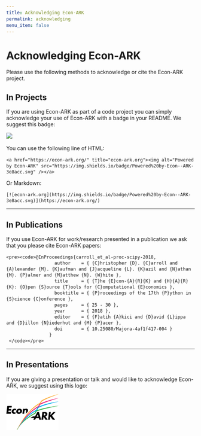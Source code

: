 ```yaml
---
title: Acknowledging Econ-ARK
permalink: acknowledging
menu_item: false
---
```

# Acknowledging Econ-ARK

Please use the following methods to acknowledge or cite the Econ-ARK project.

In Projects
-----------

If you are using Econ-ARK as part of a code project you can simply acknowledge your use of Econ-ARK with a badge in your README. We suggest this badge:

![](https://img.shields.io/badge/Powered%20by-Econ--ARK-3e8acc.svg)

You can use the following line of HTML:

    <a href="https://econ-ark.org/" title="econ-ark.org"><img alt="Powered by Econ-ARK" src="https://img.shields.io/badge/Powered%20by-Econ--ARK-3e8acc.svg" /></a>

Or Markdown:

    [![econ-ark.org](https://img.shields.io/badge/Powered%20by-Econ--ARK-3e8acc.svg)](https://econ-ark.org/)

------------------------------------------------------------------------

In Publications
---------------

If you use Econ-ARK for work/research presented in a publication we ask that you please cite Econ-ARK papers:

    <pre><code>@InProceedings{carroll_et_al-proc-scipy-2018,
                      author    = { {C}hristopher {D}. {C}arroll and {A}lexander {M}. {K}aufman and {J}acqueline {L}. {K}azil and {N}athan {M}. {P}almer and {M}atthew {N}. {W}hite },
                      title     = { {T}he {E}con-{A}{R}{K} and {H}{A}{R}{K}: {O}pen {S}ource {T}ools for {C}omputational {E}conomics },
                      booktitle = { {P}roceedings of the 17th {P}ython in {S}cience {C}onference },
                      pages     = { 25 - 30 },
                      year      = { 2018 },
                      editor    = { {F}atih {A}kici and {D}avid {L}ippa and {D}illon {N}iederhut and {M} {P}acer },
                      doi       = { 10.25080/Majora-4af1f417-004 }
                    }
     </code></pre>

------------------------------------------------------------------------

In Presentations
----------------

If you are giving a presentation or talk and would like to acknowledge Econ-ARK, we suggest using this logo:

![](/assets/img/econ-ark-logo-small.png)
